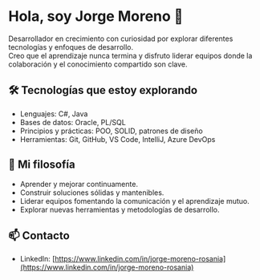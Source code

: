 # Hola, soy Jorge Moreno 👋

Desarrollador en crecimiento con curiosidad por explorar diferentes tecnologías y enfoques de desarrollo.  
Creo que el aprendizaje nunca termina y disfruto liderar equipos donde la colaboración y el conocimiento compartido son clave.

## 🛠 Tecnologías que estoy explorando
- Lenguajes: C#, Java
- Bases de datos: Oracle, PL/SQL
- Principios y prácticas: POO, SOLID, patrones de diseño
- Herramientas: Git, GitHub, VS Code, IntelliJ, Azure DevOps

## 🌱 Mi filosofía
- Aprender y mejorar continuamente.
- Construir soluciones sólidas y mantenibles.
- Liderar equipos fomentando la comunicación y el aprendizaje mutuo.
- Explorar nuevas herramientas y metodologías de desarrollo.

## 📫 Contacto
- LinkedIn: [https://www.linkedin.com/in/jorge-moreno-rosania](https://www.linkedin.com/in/jorge-moreno-rosania)
